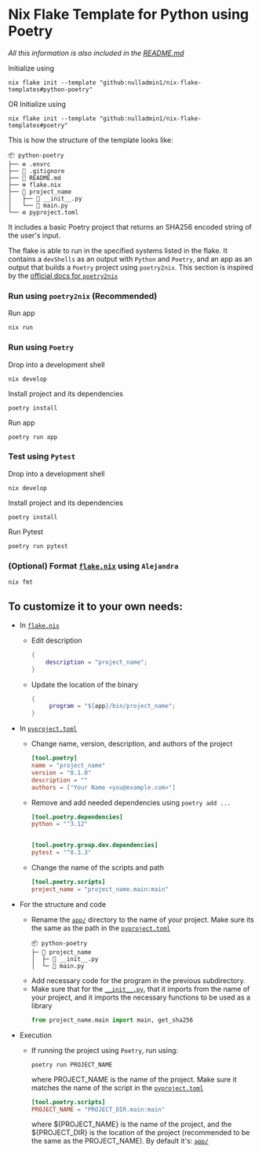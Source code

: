 # Nix Flake Template for Python using Poetry

_All this information is also included in the [README.md](https://github.com/nulladmin1/nix-flake-templates/blob/main/flake.nix)_

Initialize using

```shell
nix flake init --template "github:nulladmin1/nix-flake-templates#python-poetry"
```

OR
Initialize using

```shell
nix flake init --template "github:nulladmin1/nix-flake-templates#poetry"
```

This is how the structure of the template looks like:

```
📦 python-poetry
├── ⚙️ .envrc
├── 🙈 .gitignore
├── 📃 README.md
├── ❄️ flake.nix
├── 📁 project_name
│   ├── 🐍 __init__.py
│   └── 🐍 main.py
└── ⚙️ pyproject.toml
```

It includes a basic Poetry project that returns an SHA256 encoded string of the user's input.

The flake is able to run in the specified systems listed in the flake. It contains a `devShells` as an output with `Python` and `Poetry`, and an app as an output that builds a `Poetry` project using `poetry2nix`. This section is inspired by the [official docs for `poetry2nix`](https://github.com/nix-community/poetry2nix)

### Run using `poetry2nix` (Recommended)

Run app

```shell
nix run
```

### Run using `Poetry`

Drop into a development shell

```shell
nix develop
```

Install project and its dependencies

```shell
poetry install
```

Run app

```shell
poetry run app
```

### Test using `Pytest`

Drop into a development shell

```shell
nix develop
```

Install project and its dependencies

```shell
poetry install
```

Run Pytest

```shell
poetry run pytest
```

### (Optional) Format [`flake.nix`](flake.nix) using `Alejandra`

```shelll
nix fmt
```

## To customize it to your own needs:

- In [`flake.nix`](flake.nix)
  - Edit description
    ```nix
    {
    	description = "project_name";
    }
    ```
  - Update the location of the binary
    ```nix
    {
    	 program = "${app}/bin/project_name";
    }
    ```
- In [`pyproject.toml`](pyproject.toml)

  - Change name, version, description, and authors of the project
    ```toml
    [tool.poetry]
    name = "project_name"
    version = "0.1.0"
    description = ""
    authors = ["Your Name <you@example.com>"]
    ```
  - Remove and add needed dependencies using `poetry add ...`

    ```toml
    [tool.poetry.dependencies]
    python = "^3.12"


    [tool.poetry.group.dev.dependencies]
    pytest = "^8.3.3"
    ```

  - Change the name of the scripts and path
    ```toml
    [tool.poetry.scripts]
    project_name = "project_name.main:main"
    ```

- For the structure and code
  - Rename the [`app/`](app) directory to the name of your project. Make sure its the same as the path in the [`pyproject.toml`](pyproject.toml)
    ```
    📦 python-poetry
    ├─ 📁 project_name
    │  ├─ 🐍 __init__.py
    │  └─ 🐍 main.py
    ```
  - Add necessary code for the program in the previous subdirectory.
  - Make sure that for the [`__init__.py`](project_name/__init__.py), that it imports from the name of your project, and it imports the necessary functions to be used as a library
    ```python
    from project_name.main import main, get_sha256
    ```
- Execution
  - If running the project using `Poetry`, run using:
    ```shell
    poetry run PROJECT_NAME
    ```
    where PROJECT_NAME is the name of the project. Make sure it matches the name of the script in the [`pyproject.toml`](pyproject.toml)
    ```toml
    [tool.poetry.scripts]
    PROJECT_NAME = "PROJECT_DIR.main:main"
    ```
    where ${PROJECT_NAME} is the name of the project, and the ${PROJECT_DIR} is the location of the project (recommended to be the same as the PROJECT_NAME). By default it's: [`app/`](app)
